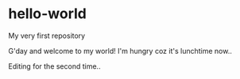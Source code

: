 # hello-world
My very first repository

G'day and welcome to my world!
I'm hungry coz it's lunchtime now.. 

Editing for the second time..
